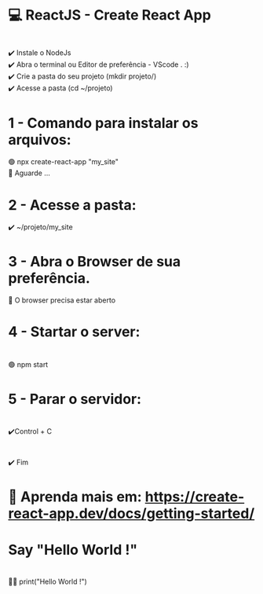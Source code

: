 # 💻 ReactJS - Create React App
# 
 ✔️ Instale o NodeJs</br>
 ✔️ Abra o terminal ou Editor de preferência - VScode . :) </br>
 ✔️ Crie a pasta do seu projeto (mkdir projeto/)</br>
 ✔️ Acesse a pasta (cd ~/projeto)</br>
#
# 1 - Comando para instalar os arquivos:</br>
 🟢 npx create-react-app "my_site"</br>
 🔕 Aguarde ...</br>
#
# 2 - Acesse a pasta:</br>
 ✔️ ~/projeto/my_site</br>
#
# 3 - Abra o Browser de sua preferência.</br>
  🔕 O browser precisa estar aberto</br>
#
# 4 - Startar o server:</br>
#
 🟢 npm start</br>
#
# 5 - Parar o servidor:</br>
#
 ✔️Control + C</br>
#
 ✔️ Fim</br>
#
# 📣 Aprenda mais em: https://create-react-app.dev/docs/getting-started/
#
# Say "Hello World !"
#
 🏴‍☠️ print("Hello World !")</br>

